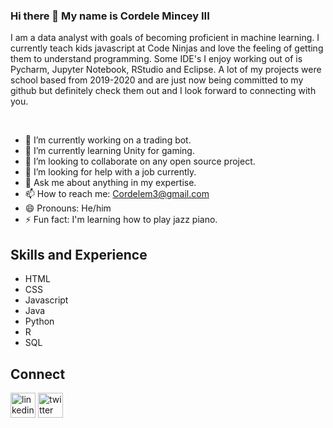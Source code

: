 ### Hi there 👋 My name is Cordele Mincey III

I am a data analyst with goals of becoming proficient in machine learning. I currently teach kids javascript at Code Ninjas and love the feeling of getting them to understand programming. Some IDE's I enjoy working out of is Pycharm, Jupyter Notebook, RStudio and Eclipse. A lot of my projects were school based from 2019-2020 and are just now being committed to my github but definitely check them out and I look forward to connecting with you.

<br />

<!--
**cmincey3/cmincey3** is a ✨ _special_ ✨ repository because its `README.md` (this file) appears on your GitHub profile.

Here are some ideas to get you started:

-->
- 🔭 I’m currently working on a trading bot.
- 🌱 I’m currently learning Unity for gaming.
- 👯 I’m looking to collaborate on any open source project.
- 🤔 I’m looking for help with a job currently.
- 💬 Ask me about anything in my expertise.
- 📫 How to reach me: Cordelem3@gmail.com
- 😄 Pronouns: He/him
- ⚡ Fun fact: I'm learning how to play jazz piano.

## Skills and Experience

- HTML
- CSS
- Javascript
- Java
- Python
- R
- SQL


## Connect

[<img src='https://cdn.jsdelivr.net/npm/simple-icons@3.0.1/icons/linkedin.svg' alt='linkedin' height='40'>](https://www.linkedin.com/in/https://www.linkedin.com/in/cmincey3//)  [<img src='https://cdn.jsdelivr.net/npm/simple-icons@3.0.1/icons/twitter.svg' alt='twitter' height='40'>](https://twitter.com/https://twitter.com/_cmincey)  
  
